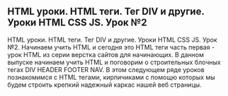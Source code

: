 ## HTML уроки. HTML теги. Тег DIV и другие. Уроки HTML CSS JS. Урок №2

HTML уроки. HTML теги. Тег DIV и другие. Уроки HTML CSS JS. Урок №2. Начинаем учить HTML и сегодня это HTML теги часть первая - урок HTML из серии верстка сайтов для начинающих. В данном выпуске начинаем учить HTML и поговорим о строительных блочных тегах DIV HEADER FOOTER NAV.
В этом следующем ряде уроков познакомимся с HTML тегами, кирпичиками с помощю которых мы будем строить крепкий надежный каркас нашей веб страницы.
